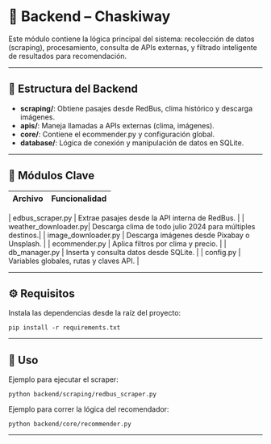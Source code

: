 ﻿# 🧠 Backend – Chaskiway

Este módulo contiene la lógica principal del sistema: recolección de datos (scraping), procesamiento, consulta de APIs externas, y filtrado inteligente de resultados para recomendación.

---

## 📁 Estructura del Backend

- **scraping/**: Obtiene pasajes desde RedBus, clima histórico y descarga imágenes.
- **apis/**: Maneja llamadas a APIs externas (clima, imágenes).
- **core/**: Contiene el 
ecommender.py y configuración global.
- **database/**: Lógica de conexión y manipulación de datos en SQLite.

---

## 🚀 Módulos Clave

| Archivo                | Funcionalidad                                             |
|------------------------|-----------------------------------------------------------|
| 
edbus_scraper.py    | Extrae pasajes desde la API interna de RedBus.            |
| weather_downloader.py| Descarga clima de todo julio 2024 para múltiples destinos.|
| image_downloader.py  | Descarga imágenes desde Pixabay o Unsplash.               |
| 
ecommender.py       | Aplica filtros por clima y precio.                        |
| db_manager.py        | Inserta y consulta datos desde SQLite.                    |
| config.py            | Variables globales, rutas y claves API.                   |

---

## ⚙️ Requisitos

Instala las dependencias desde la raíz del proyecto:

`
pip install -r requirements.txt
`

---

## 📌 Uso

Ejemplo para ejecutar el scraper:

`
python backend/scraping/redbus_scraper.py
`

Ejemplo para correr la lógica del recomendador:

`
python backend/core/recommender.py
`

---

